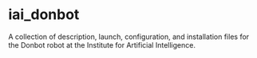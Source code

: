 # iai_donbot
A collection of description, launch, configuration, and installation files for the Donbot robot at the Institute for Artificial Intelligence. 
